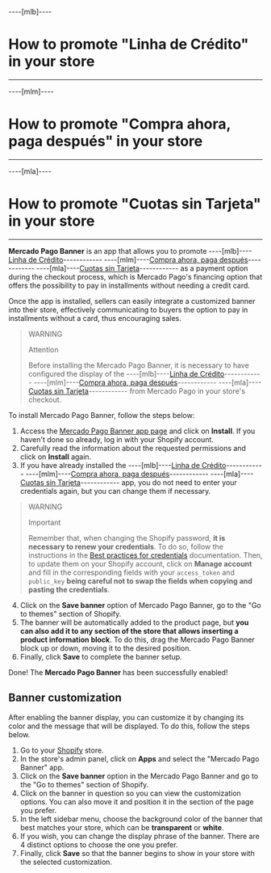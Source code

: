 ----[mlb]----

# How to promote "Linha de Crédito" in your store

------------
----[mlm]----

# How to promote "Compra ahora, paga después" in your store

------------
----[mla]----

# How to promote "Cuotas sin Tarjeta" in your store

------------

**Mercado Pago Banner** is an app that allows you to promote ----[mlb]----[Linha de Crédito](/developers/en/docs/shopify/integration-configuration/meses-sin-tarjeta)------------ ----[mlm]----[Compra ahora, paga después](/developers/en/docs/shopify/integration-configuration/meses-sin-tarjeta)------------ ----[mla]----[Cuotas sin Tarjeta](/developers/en/docs/shopify/integration-configuration/meses-sin-tarjeta)------------ as a payment option during the checkout process, which is Mercado Pago's financing option that offers the possibility to pay in installments without needing a credit card.

Once the app is installed, sellers can easily integrate a customized banner into their store, effectively communicating to buyers the option to pay in installments without a card, thus encouraging sales.

> WARNING
>
> Attention
>
> Before installing the Mercado Pago Banner, it is necessary to have configured the display of the ----[mlb]----[Linha de Crédito](/developers/en/docs/shopify/integration-configuration/meses-sin-tarjeta)------------ ----[mlm]----[Compra ahora, paga después](/developers/en/docs/shopify/integration-configuration/meses-sin-tarjeta)------------ ----[mla]----[Cuotas sin Tarjeta](/developers/en/docs/shopify/integration-configuration/meses-sin-tarjeta)------------ from Mercado Pago in your store's checkout.

To install Mercado Pago Banner, follow the steps below:

1. Access the [Mercado Pago Banner app page](https://apps.shopify.com/mercado-pago-antifraud-plus) and click on **Install**. If you haven't done so already, log in with your Shopify account.
2. Carefully read the information about the requested permissions and click on **Install** again.
3. If you have already installed the ----[mlb]----[Linha de Crédito](/developers/en/docs/shopify/integration-configuration/meses-sin-tarjeta)------------ ----[mlm]----[Compra ahora, paga después](/developers/en/docs/shopify/integration-configuration/meses-sin-tarjeta)------------ ----[mla]----[Cuotas sin Tarjeta](/developers/en/docs/shopify/integration-configuration/meses-sin-tarjeta)------------ app, you do not need to enter your credentials again, but you can change them if necessary.

> WARNING
>
> Important
> 
> Remember that, when changing the Shopify password, **it is necessary to renew your credentials**. To do so, follow the instructions in the [Best practices for credentials](/developers/en/docs/shopify/best-practices/credentials-best-practices/secure-credentials) documentation. Then, to update them on your Shopify account, click on **Manage account** and fill in the corresponding fields with your `access_token` and `public_key` **being careful not to swap the fields when copying and pasting the credentials**.

4. Click on the **Save banner** option of Mercado Pago Banner, go to the "Go to themes" section of Shopify.
5. The banner will be automatically added to the product page, but **you can also add it to any section of the store that allows inserting a product information block**. To do this, drag the Mercado Pago Banner block up or down, moving it to the desired position.
6. Finally, click **Save** to complete the banner setup.

Done! The **Mercado Pago Banner** has been successfully enabled!

## Banner customization

After enabling the banner display, you can customize it by changing its color and the message that will be displayed. To do this, follow the steps below.

1. Go to your [Shopify](https://accounts.shopify.com/store-login) store.
2. In the store's admin panel, click on **Apps** and select the "Mercado Pago Banner" app.
3. Click on the **Save banner** option in the Mercado Pago Banner and go to the "Go to themes" section of Shopify.
4. Click on the banner in question so you can view the customization options. You can also move it and position it in the section of the page you prefer.
5. In the left sidebar menu, choose the background color of the banner that best matches your store, which can be **transparent** or **white**.
6. If you wish, you can change the display phrase of the banner. There are 4 distinct options to choose the one you prefer.
7. Finally, click **Save** so that the banner begins to show in your store with the selected customization.